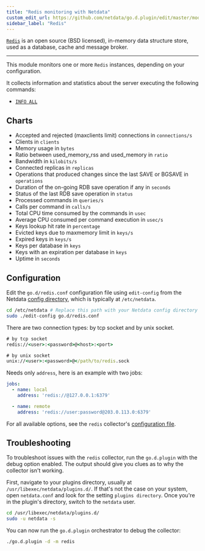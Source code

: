 ```yaml
---
title: "Redis monitoring with Netdata"
custom_edit_url: https://github.com/netdata/go.d.plugin/edit/master/modules/redis/README.md
sidebar_label: "Redis"
---
```




[`Redis`](https://redis.io/) is an open source (BSD licensed), in-memory data structure store, used as a database, cache
and message broker.

---

This module monitors one or more `Redis` instances, depending on your configuration.

It collects information and statistics about the server executing the following commands:

- [`INFO ALL`](https://redis.io/commands/info)

## Charts

-   Accepted and rejected (maxclients limit) connections in `connections/s`
-   Clients in `clients`
-   Memory usage in `bytes`
-   Ratio between used_memory_rss and used_memory in `ratio`
-   Bandwidth in `kilobits/s`
-   Connected replicas in `replicas`
-   Operations that produced changes since the last SAVE or BGSAVE in `operations`
-   Duration of the on-going RDB save operation if any in `seconds`
-   Status of the last RDB save operation in `status`
-   Processed commands in `queries/s`
-   Calls per command in `calls/s`
-   Total CPU time consumed by the commands in `usec`
-   Average CPU consumed per command execution in `usec/s`
-   Keys lookup hit rate in `percentage`
-   Evicted keys due to maxmemory limit in `keys/s`
-   Expired keys in `keys/s`
-   Keys per database in `keys`
-   Keys with an expiration per database in `keys`
-   Uptime in `seconds`

## Configuration

Edit the `go.d/redis.conf` configuration file using `edit-config` from the
Netdata [config directory](/docs/configure/nodes), which is typically at `/etc/netdata`.

```bash
cd /etc/netdata # Replace this path with your Netdata config directory
sudo ./edit-config go.d/redis.conf
```

There are two connection types: by tcp socket and by unix socket.

```cmd
# by tcp socket
redis://<user>:<password>@<host>:<port>

# by unix socket
unix://<user>:<password>@</path/to/redis.sock
```

Needs only `address`, here is an example with two jobs:

```yaml
jobs:
  - name: local
    address: 'redis://@127.0.0.1:6379'

  - name: remote
    address: 'redis://user:password@203.0.113.0:6379'
```

For all available options, see the `redis`
collector's [configuration file](https://github.com/netdata/go.d.plugin/blob/master/config/go.d/redis.conf).

## Troubleshooting

To troubleshoot issues with the `redis` collector, run the `go.d.plugin` with the debug option enabled. The output
should give you clues as to why the collector isn't working.

First, navigate to your plugins directory, usually at `/usr/libexec/netdata/plugins.d/`. If that's not the case on your
system, open `netdata.conf` and look for the setting `plugins directory`. Once you're in the plugin's directory, switch
to the `netdata` user.

```bash
cd /usr/libexec/netdata/plugins.d/
sudo -u netdata -s
```

You can now run the `go.d.plugin` orchestrator to debug the collector:

```bash
./go.d.plugin -d -m redis
```
